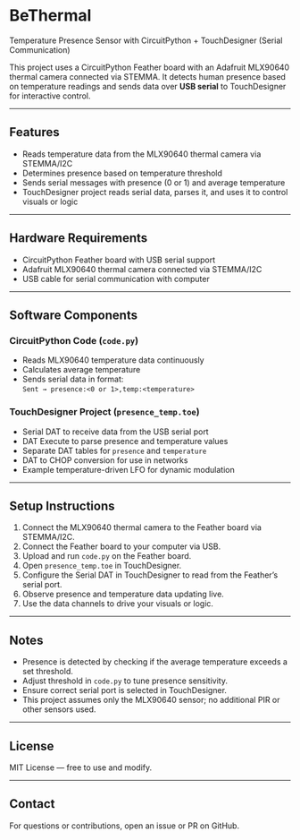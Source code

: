 # BeThermal

Temperature Presence Sensor with CircuitPython + TouchDesigner (Serial Communication)

This project uses a CircuitPython Feather board with an Adafruit MLX90640 thermal camera connected via STEMMA. It detects human presence based on temperature readings and sends data over **USB serial** to TouchDesigner for interactive control.

---

## Features

- Reads temperature data from the MLX90640 thermal camera via STEMMA/I2C
- Determines presence based on temperature threshold
- Sends serial messages with presence (0 or 1) and average temperature
- TouchDesigner project reads serial data, parses it, and uses it to control visuals or logic

---

## Hardware Requirements

- CircuitPython Feather board with USB serial support
- Adafruit MLX90640 thermal camera connected via STEMMA/I2C
- USB cable for serial communication with computer

---

## Software Components

### CircuitPython Code (`code.py`)

- Reads MLX90640 temperature data continuously
- Calculates average temperature
- Sends serial data in format:  
  `Sent → presence:<0 or 1>,temp:<temperature>`

### TouchDesigner Project (`presence_temp.toe`)

- Serial DAT to receive data from the USB serial port
- DAT Execute to parse presence and temperature values
- Separate DAT tables for `presence` and `temperature`
- DAT to CHOP conversion for use in networks
- Example temperature-driven LFO for dynamic modulation

---

## Setup Instructions

1. Connect the MLX90640 thermal camera to the Feather board via STEMMA/I2C.
2. Connect the Feather board to your computer via USB.
3. Upload and run `code.py` on the Feather board.
4. Open `presence_temp.toe` in TouchDesigner.
5. Configure the Serial DAT in TouchDesigner to read from the Feather’s serial port.
6. Observe presence and temperature data updating live.
7. Use the data channels to drive your visuals or logic.

---

## Notes

- Presence is detected by checking if the average temperature exceeds a set threshold.
- Adjust threshold in `code.py` to tune presence sensitivity.
- Ensure correct serial port is selected in TouchDesigner.
- This project assumes only the MLX90640 sensor; no additional PIR or other sensors used.

---

## License

MIT License — free to use and modify.

---

## Contact

For questions or contributions, open an issue or PR on GitHub.
